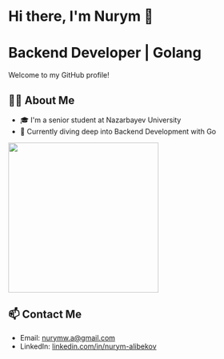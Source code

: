 # Hi there, I'm Nurym 👋
# Backend Developer | Golang

Welcome to my GitHub profile!

## 👨‍💻 About Me

- 🎓 I'm a senior student at Nazarbayev University
- 🌱 Currently diving deep into Backend Development with Go

<img src="https://miro.medium.com/v2/resize:fit:4800/format:webp/0*NCKH5j7mncvMVBcR.gif" width="300"/>

## 📫 Contact Me

- Email: [nurymw.a@gmail.com](mailto:nurymw.a@gmail.com)
- LinkedIn: [linkedin.com/in/nurym-alibekov](www.linkedin.com/in/nurym-alibekov)
